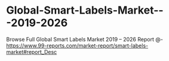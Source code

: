 # Global-Smart-Labels-Market---2019-2026
Browse Full Global Smart Labels Market 2019 – 2026 Report @-https://www.99-reports.com/market-report/smart-labels-market#report_Desc
